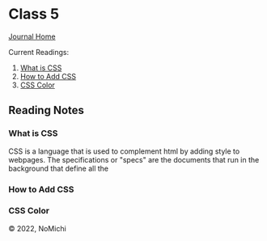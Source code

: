 # Class 5

[Journal Home](README.md)

Current Readings:

1. [What is CSS](https://developer.mozilla.org/en-US/docs/Learn/CSS/First_steps/What_is_CSS)
2. [How to Add CSS](https://www.w3schools.com/css/css_howto.asp)
3. [CSS Color](https://www.w3schools.com/cssref/pr_text_color.asp)

## Reading Notes

### What is CSS

CSS is a language that is used to complement html by adding style to webpages. The specifications or "specs" are the documents that run in the background that define all the 

### How to Add CSS

### CSS Color

&copy; 2022, NoMichi
